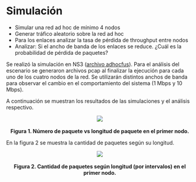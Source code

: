 # Simulación

- Simular una red ad hoc de mínimo 4 nodos
-	Generar tráfico aleatorio sobre la red ad hoc
- Para los enlaces analizar la tasa de pérdida de throughput entre nodos
-	Analizar: Si el ancho de banda de los enlaces se reduce. ¿Cuál es la probabilidad de pérdida de paquetes?

Se realizó la simulación en NS3 ([archivo adhocfus](adhocfus.cc)).
Para el análisis del escenario se generaron archivos pcap al finalizar la ejecución para cada uno de los cuatro nodos de la red. Se utilizarán distintos anchos de banda para observar el cambio en el comportamiento del sistema (1 Mbps y 10 Mbps).

A continuación se muestran los resultados de las simulaciones y el análisis respectivo.
<p align="center">
  <img src="https://user-images.githubusercontent.com/57605830/68620614-de0c2000-049b-11ea-8442-99f99084e31b.png">
  <br><br>
  <b>Figura 1. Número de paquete vs longitud de paquete en el primer nodo.</b><br>
</p>

En la figura 2 se muestra la cantidad de paquetes según su longitud.

<p align="center">
  <img src="hhttps://github.com/ayudantias/proyecto-auto-organizantes/issues/2#issue-521194829">
  <br><br>
  <b>Figura 2. Cantidad de paquetes según longitud (por intervalos) en el primer nodo.</b><br>
</p>
